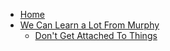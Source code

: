 <!-- docs/_sidebar.md -->

* [Home](/)
* [We Can Learn a Lot From Murphy](/murphy/)
  * [Don't Get Attached To Things](/murphy/dont_get_attached_to_things)
